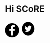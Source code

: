 # Hi SCoRE
<p>
  <a href="http://fb.com" class="btn-social btn-outline"><img src="https://github.com/BenjaminSamuel1024/SCoRE1/blob/master/fb%20logo.jpg"    width="45" height="45"></img></a>
  <a href="http://twitter.com" class="btn-social btn-outline"><img      src="https://github.com/BenjaminSamuel1024/SCoRE1/blob/master/tweet%20logo.png" width="50" height="55"></img></a>
</p>

